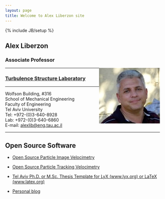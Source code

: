```yaml
---
layout: page
title: Welcome to Alex Liberzon site
---
```

{% include JB/setup %}

## Alex Liberzon
### Associate Professor
<html> <img src = "images/alex.png" align = "right"> </html>

---------

### [Turbulence Structure Laboratory](http://www.eng.tau.ac.il/turbulencelab)

----------

Wolfson Building, #316<br> 
School of Mechanical Engineering<br>
Faculty of Engineering<br>
Tel Aviv University<br>
Tel: +972-(0)3-640-8928<br>
Lab: +972-(0)3-640-6860<br>
E-mail: [alexlib@eng.tau.ac.il](mailto:alexlib@eng.tau.ac.il)

------------

## Open Source Software
* [Open Source Particle Image Velocimetry](http://www.openpiv.net)
* [Open Source Particle Tracking Velocimetry](http://www.openptv.net)
* [Tel Aviv Ph.D. or M.Sc. Thesis Template for LyX (www.lyx.org) or LaTeX (www.latex.org)](http://github.com/alexlib/)


* [Personal blog](http://alexl.wordpress.com)


